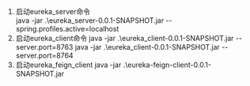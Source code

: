 1. 启动eureka_server命令  
java -jar .\eureka_server-0.0.1-SNAPSHOT.jar  --spring.profiles.active=localhost  
2. 启动eureka_client命令
java -jar .\eureka_client-0.0.1-SNAPSHOT.jar --server.port=8763
java -jar .\eureka_client-0.0.1-SNAPSHOT.jar --server.port=8764  
3. 启动eureka_feign_client
java -jar .\eureka-feign-client-0.0.1-SNAPSHOT.jar